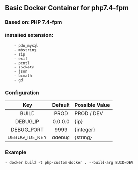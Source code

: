 ## Basic Docker Container for php7.4-fpm

### Based on: PHP 7.4-fpm

### Installed extension: 
        - pdo_mysql 
        - mbstring 
        - zip 
        - exif 
        - pcntl 
        - sockets 
        - json 
        - bcmath
        - gd

### Configuration

| Key | Default | Possible  Value | 
|:-----:|:-------:|------
| BUILD  | PROD | PROD / DEV
| DEBUG_IP | 0.0.0.0 | {ip}
| DEBUG_PORT | 9999 | {integer}
| DEBUG_IDE_KEY | ddebug | {string}


### Example

    - docker build -t php-custom-docker . --build-arg BUID=DEV 
